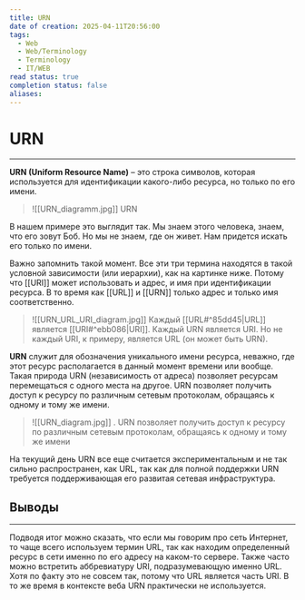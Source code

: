 ```yaml
---
title: URN
date of creation: 2025-04-11T20:56:00
tags:
  - Web
  - Web/Terminology
  - Terminology
  - IT/WEB
read status: true
completion status: false
aliases:
---
```

# URN
---

**URN (Uniform Resource Name)** – это строка символов, которая используется для идентификации какого-либо ресурса, но только по его имени.
>![[URN_diagramm.jpg]]
>URN

В нашем примере это выглядит так. Мы знаем этого человека, знаем, что его зовут Боб. Но мы не знаем, где он живет. Нам придется искать его только по имени.

Важно запомнить такой момент. Все эти три термина находятся в такой условной зависимости (или иерархии), как на картинке ниже. Потому что [[URI]] может использовать и адрес, и имя при идентификации ресурса. В то время как [[URL]] и [[URN]] только адрес и только имя соответственно.

>![[URN_URL_URI_diagram.jpg]]
>Каждый [[URL#^85dd45|URL]] является [[URI#^ebb086|URI]]. Каждый URN является URI. Но не каждый URI, к примеру, является URL (он может быть URN).

**URN** служит для обозначения уникального имени ресурса, неважно, где этот ресурс располагается в данный момент времени или вообще. Такая природа URN (независимость от адреса) позволяет ресурсам перемещаться с одного места на другое. URN позволяет получить доступ к ресурсу по различным сетевым протоколам, обращаясь к одному и тому же имени.

>![[URN_diagram.jpg]]
>. URN позволяет получить доступ к ресурсу по различным сетевым протоколам, обращаясь к одному и тому же имени

На текущий день URN все еще считается экспериментальным и не так сильно распространен, как URL, так как для полной поддержки URN требуется поддерживающая его развитая сетевая инфраструктура.

## Выводы
---

Подводя итог можно сказать, что если мы говорим про сеть Интернет, то чаще всего используем термин URL, так как находим определенный ресурс в сети именно по его адресу на каком-то сервере. Также часто можно встретить аббревиатуру URI, подразумевающую именно URL. Хотя по факту это не совсем так, потому что URL является часть URI. В то же время в контексте веба URN практически не используется.
